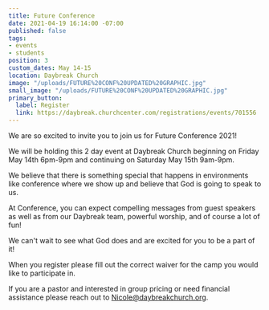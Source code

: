 ```yaml
---
title: Future Conference
date: 2021-04-19 16:14:00 -07:00
published: false
tags:
- events
- students
position: 3
custom_dates: May 14-15
location: Daybreak Church
image: "/uploads/FUTURE%20CONF%20UPDATED%20GRAPHIC.jpg"
small_image: "/uploads/FUTURE%20CONF%20UPDATED%20GRAPHIC.jpg"
primary_button:
  label: Register
  link: https://daybreak.churchcenter.com/registrations/events/701556
---
```


We are so excited to invite you to join us for Future Conference 2021!

We will be holding this 2 day event at Daybreak Church beginning on Friday May 14th 6pm-9pm and continuing on Saturday May 15th 9am-9pm.

We believe that there is something special that happens in environments like conference where we show up and believe that God is going to speak to us.

At Conference, you can expect compelling messages from guest speakers as well as from our Daybreak team, powerful worship, and of course a lot of fun!

We can't wait to see what God does and are excited for you to be a part of it!

When you register please fill out the correct waiver for the camp you would like to participate in.

If you are a pastor and interested in group pricing or need financial assistance please reach out to Nicole@daybreakchurch.org.